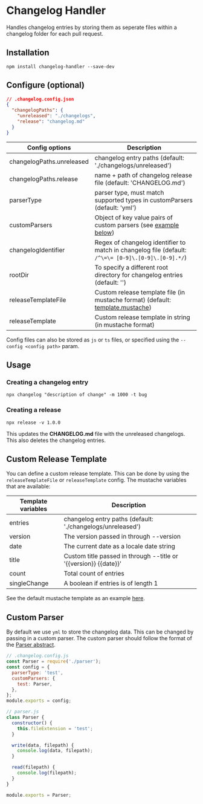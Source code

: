 # Changelog Handler

Handles changelog entries by storing them as seperate files within a changelog folder for each pull request.

## Installation

```
npm install changelog-handler --save-dev
```

## Configure (optional)

```json
// .changelog.config.json
{
  "changelogPaths": {
    "unreleased": "./changelogs",
    "release": "changelog.md"
  }
}
```

| Config options            | Description                                                                                               |
| ------------------------- | --------------------------------------------------------------------------------------------------------- |
| changelogPaths.unreleased | changelog entry paths (default: './changelogs/unreleased')                                                |
| changelogPaths.release    | name + path of changelog release file (default: 'CHANGELOG.md')                                           |
| parserType                | parser type, must match supported types in customParsers (default: 'yml')                                 |
| customParsers             | Object of key value pairs of custom parsers (see [example below](#custom-parser))                         |
| changelogIdentifier       | Regex of changelog identifier to match in changelog file (default: `/^\=\= [0-9]\.[0-9]\.[0-9].*/`)       |
| rootDir                   | To specify a different root directory for changelog entries (default: '')                                 |
| releaseTemplateFile       | Custom release template file (in mustache format) (default: [template.mustache](./src/template.mustache)) |
| releaseTemplate           | Custom release template in string (in mustache format)                                                    |

Config files can also be stored as `js` or `ts` files, or specified using the `--config <config path>` param.

## Usage

### Creating a changelog entry

`npx changelog "description of change" -m 1000 -t bug`

### Creating a release

`npx release -v 1.0.0`

This updates the **CHANGELOG.md** file with the unreleased changelogs.
This also deletes the changelog entries.

## Custom Release Template

You can define a custom release template. This can be done by using the `releaseTemplateFile` or `releaseTemplate` config.
The mustache variables that are available:

| Template variables | Description                                                      |
| ------------------ | ---------------------------------------------------------------- |
| entries            | changelog entry paths (default: './changelogs/unreleased')       |
| version            | The version passed in through --version                          |
| date               | The current date as a locale date string                         |
| title              | Custom title passed in through --title or '{{version}} {{date}}' |
| count              | Total count of entries                                           |
| singleChange       | A boolean if entries is of length 1                              |

See the default mustache template as an example [here](./src/template.mustache).

## Custom Parser

By default we use `yml` to store the changelog data. This can be changed by passing in a custom parser.
The custom parser should follow the format of the [Parser abstract](./src/parsers/Parser.ts).

```js
// .changelog.config.js
const Parser = require('./parser');
const config = {
  parserType: 'test',
  customParsers: {
    test: Parser,
  },
};
module.exports = config;

// parser.js
class Parser {
  constructor() {
    this.fileExtension = 'test';
  }

  write(data, filepath) {
    console.log(data, filepath);
  }

  read(filepath) {
    console.log(filepath);
  }
}

module.exports = Parser;
```
